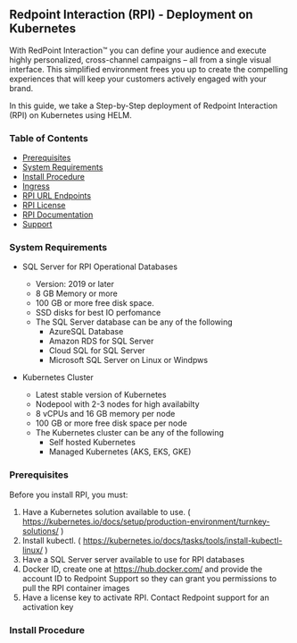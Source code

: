 ## Redpoint Interaction (RPI) - Deployment on Kubernetes
With RedPoint Interaction™ you can define your audience and execute highly personalized, cross-channel campaigns – all from a single visual interface. This simplified environment frees you up to create the compelling experiences that will keep your customers actively engaged with your brand.

In this guide, we take a Step-by-Step deployment of Redpoint Interaction (RPI) on Kubernetes using HELM.

### Table of Contents
- [Prerequisites ](#prerequisites)
- [System Requirements ](#system-requirements)
- [Install Procedure ](#install-procedure)
- [Ingress ](#ingress)
- [RPI URL Endpoints ](#rpi-url-endpoints)
- [RPI License](#install-license)
- [RPI Documentation](#rpi-documentation)
- [Support](#support)

### System Requirements

- SQL Server for RPI Operational Databases
    - Version: 2019 or later
    - 8 GB Memory or more
    - 100 GB or more free disk space.
    - SSD disks for best IO perfomance
    - The SQL Server database can be any of the following
       - AzureSQL Database
       - Amazon RDS for SQL Server
       - Cloud SQL for SQL Server 
       - Microsoft SQL Server on Linux or Windpws

- Kubernetes Cluster
    - Latest stable version of Kubernetes
    - Nodepool with 2-3 nodes for high availabilty
    - 8 vCPUs and 16 GB memory per node
    - 100 GB or more free disk space per node
    - The Kubernetes cluster can be any of the following
       - Self hosted Kubernetes
       - Managed Kubernetes (AKS, EKS, GKE)
    
### Prerequisites

Before you install RPI, you must:

1. Have a Kubernetes solution available to use. ( https://kubernetes.io/docs/setup/production-environment/turnkey-solutions/ )
2. Install kubectl. ( https://kubernetes.io/docs/tasks/tools/install-kubectl-linux/ )
3. Have a SQL Server server available to use for RPI databases
4. Docker ID, create one at https://hub.docker.com/ and provide the account ID to Redpoint Support so they can grant you permissions to pull the RPI container images
5. Have a license key to activate RPI. Contact Redpoint support for an activation key

### Install Procedure